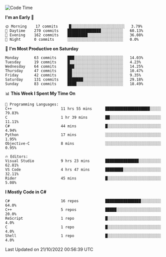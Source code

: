 <!--START_SECTION:waka-->
![Code Time](http://img.shields.io/badge/Code%20Time-870%20hrs%2022%20mins-blue)

**I'm an Early 🐤** 

```text
🌞 Morning    17 commits     █░░░░░░░░░░░░░░░░░░░░░░░░   3.79% 
🌆 Daytime    270 commits    ███████████████░░░░░░░░░░   60.13% 
🌃 Evening    162 commits    █████████░░░░░░░░░░░░░░░░   36.08% 
🌙 Night      0 commits      ░░░░░░░░░░░░░░░░░░░░░░░░░   0.0%

```
📅 **I'm Most Productive on Saturday** 

```text
Monday       63 commits     ███░░░░░░░░░░░░░░░░░░░░░░   14.03% 
Tuesday      19 commits     █░░░░░░░░░░░░░░░░░░░░░░░░   4.23% 
Wednesday    64 commits     ███░░░░░░░░░░░░░░░░░░░░░░   14.25% 
Thursday     47 commits     ██░░░░░░░░░░░░░░░░░░░░░░░   10.47% 
Friday       42 commits     ██░░░░░░░░░░░░░░░░░░░░░░░   9.35% 
Saturday     131 commits    ███████░░░░░░░░░░░░░░░░░░   29.18% 
Sunday       83 commits     ████░░░░░░░░░░░░░░░░░░░░░   18.49%

```


📊 **This Week I Spent My Time On** 

```text
💬 Programming Languages: 
C++                      11 hrs 55 mins      ████████████████████░░░░░   79.83% 
C                        1 hr 39 mins        ██░░░░░░░░░░░░░░░░░░░░░░░   11.11% 
C#                       44 mins             █░░░░░░░░░░░░░░░░░░░░░░░░   4.94% 
Python                   17 mins             ░░░░░░░░░░░░░░░░░░░░░░░░░   1.95% 
Objective-C              8 mins              ░░░░░░░░░░░░░░░░░░░░░░░░░   0.95%

🔥 Editors: 
Visual Studio            9 hrs 23 mins       ███████████████░░░░░░░░░░   62.81% 
VS Code                  4 hrs 47 mins       ████████░░░░░░░░░░░░░░░░░   32.11% 
Rider                    45 mins             █░░░░░░░░░░░░░░░░░░░░░░░░   5.08%

```

**I Mostly Code in C#** 

```text
C#                       16 repos            ████████████████░░░░░░░░░   64.0% 
C++                      5 repos             █████░░░░░░░░░░░░░░░░░░░░   20.0% 
ReScript                 1 repo              █░░░░░░░░░░░░░░░░░░░░░░░░   4.0% 
C                        1 repo              █░░░░░░░░░░░░░░░░░░░░░░░░   4.0% 
Shell                    1 repo              █░░░░░░░░░░░░░░░░░░░░░░░░   4.0%

```



 Last Updated on 21/10/2022 00:56:39 UTC
<!--END_SECTION:waka-->
